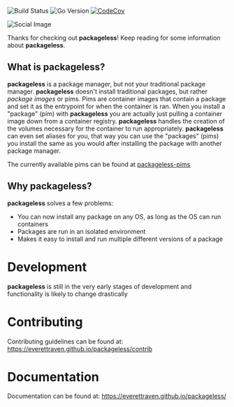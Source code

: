 ![Build Status](https://github.com/everettraven/packageless/workflows/build/badge.svg)
![Go Version](https://img.shields.io/github/go-mod/go-version/everettraven/packageless.svg)
[![CodeCov](https://codecov.io/gh/everettraven/packageless/branch/main/graph/badge.svg?token=KJ7XJIYXRK)](https://codecov.io/gh/everettraven/packageless)

![Social Image](.github/images/dark_mode_social.png)

Thanks for checking out **packageless**! Keep reading for some information about **packageless**.

## What is packageless?
**packageless** is a package manager, but not your traditional package manager. **packageless** doesn't install traditional packages, but rather *package images* or pims. Pims are container images that contain a package and set it as the entrypoint for when the container is ran. When you install a "package" (pim) with **packageless** you are actually just pulling a container image down from a container registry. **packageless** handles the creation of the volumes necessary for the container to run appropriately. **packageless** can even set aliases for you, that way you can use the "packages" (pims) you install the same as you would after installing the package with another package manager.

The currently available pims can be found at [packageless-pims](https://github.com/everettraven/packageless-pims)

## Why packageless?
**packageless** solves a few problems:
- You can now install any package on any OS, as long as the OS can run containers
- Packages are run in an isolated environment
- Makes it easy to install and run multiple different versions of a package

# Development
**packageless** is still in the very early stages of development and functionality is likely to change drastically

# Contributing
Contributing guidelines can be found at: https://everettraven.github.io/packageless/contrib

# Documentation
Documentation can be found at: https://everettraven.github.io/packageless/
